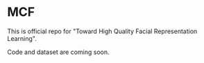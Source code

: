 # MCF

This is official repo for "Toward High Quality Facial Representation Learning".

Code and dataset are coming soon.
